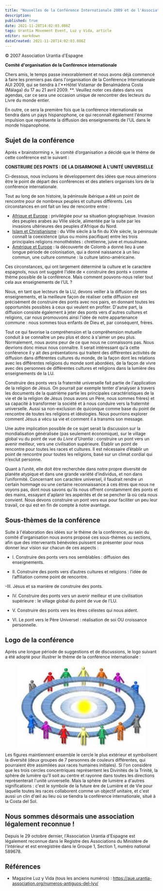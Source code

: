 ```yaml
---
title: "Nouvelles de la Conférence Internationale 2009 et de l'Association Urantia d'Espagne"
description: 
published: true
date: 2021-11-28T14:02:03.086Z
tags: Urantia Movement Event, Luz y Vida, article
editor: markdown
dateCreated: 2021-11-28T14:02:03.086Z
---
```


<p class="v-card v-sheet theme--light gray lighten-3 px-2">© 2007 Association Urantia d'Espagne</p>


**Comité d'organisation de la Conférence internationale**

Chers amis, le temps passe inexorablement et nous avons déjà commencé à faire les premiers pas dans l'organisation de la Conférence Internationale AUI 2009, qui se tiendra à l'**Hôtel Vistamar de Benalmádena Costa (Málaga) du 17 au 21 avril 2009. **. Veuillez noter ces dates dans vos agendas, car ce sera une occasion unique de rencontrer des lecteurs du Livre du monde entier.

En outre, ce sera la première fois que la conférence internationale se tiendra dans un pays hispanophone, ce qui reconnaît également l'énorme impulsion que représente la diffusion des enseignements de l'UL dans le monde hispanophone.

## Sujet de la conférence

Après « brainstorming », le comité d’organisation a décidé que le thème de cette conférence est le suivant :

**CONSTRUIRE DES PONTS : DE LA DISARMONIE À L'UNITÉ UNIVERSELLE**

Ci-dessous, nous incluons le développement des idées que nous aimerions être le point de départ des conférences et des ateliers organisés lors de la conférence internationale.

Tout au long de son histoire, la péninsule ibérique a été un point de rencontre pour de nombreux peuples et cultures différents. Les circonstances en ont fait un lieu de rencontre entre :

- <ins>Afrique et Europe</ins> : privilégiée pour sa situation géographique. Invasion des peuples arabes au VIIIe siècle, alimentée par la suite par les invasions ultérieures des peuples d'Afrique du Nord.
- <ins>Islam et Christianisme</ins> : du VIIIe siècle à la fin du XVe siècle, la péninsule connaît la coexistence (plus ou moins pacifique) entre les trois principales religions monothéistes : chrétienne, juive et musulmane.
- <ins>Amérique et Europe</ins> : la découverte de Colomb a donné lieu à une longue période de colonisation, qui a donné naissance à un lieu commun, une culture commune : la culture latino-américaine.

Ces circonstances, qui ont largement déterminé la culture et le caractère espagnols, nous ont suggéré l'idée de « construire des ponts » comme thème possible de la conférence. Mais comment pouvons-nous relier tout cela aux enseignements de l’UL ?

Nous, en tant que lecteurs de la LU, devons veiller à la diffusion de ses enseignements, et la meilleure façon de réaliser cette diffusion est précisément de construire des ponts avec nos pairs, en donnant toutes les opportunités possibles à ceux qui veulent en profiter. D'autre part, la diffusion consiste également à jeter des ponts vers d'autres cultures et religions, car nous promouvons ainsi l'idée de notre appartenance commune : nous sommes tous enfants de Dieu et, par conséquent, frères.

Tout ce qui favorise la compréhension et la compréhension mutuelle conduit à se connaître un peu plus et donc à s'aimer un peu plus. Normalement, nous avons peur de ce que nous ne connaissons pas. Nous devrions donc mieux nous connaître. Il serait intéressant qu'à cette conférence il y ait des présentations qui traitent des différentes activités de diffusion dans différentes cultures du monde, de la façon dont les relations avec les différentes religions du monde sont abordées, de la façon de vivre avec des personnes de différentes cultures et religions dans la lumière des enseignements de la LU.

Construire des ponts vers la fraternité universelle fait partie de l'application de la religion de Jésus. On pourrait par exemple tenter d'analyser à travers les documents de la quatrième partie les principales caractéristiques de la vie et de la religion de Jésus (nous avons un Père, nous sommes frères) et sa capacité à transformer la société et à nous conduire vers la fraternité universelle. Aussi sa non-exclusion de quiconque comme base du point de rencontre de toutes les religions et idéologies. Nous pourrions explorer comment Jésus a vécu sa vie et comment il a transmis son message.

Une autre implication possible de ce sujet serait la discussion sur la mondialisation généralisée (pas seulement économique), sur le village global vu du point de vue du _Livre d'Urantia_ : construire un pont vers un avenir meilleur, vers une civilisation supérieure. Établir un point de rencontre pour toutes les races et cultures. Il est nécessaire d’établir un point de rencontre pour toutes les religions, basé sur un climat cordial qui n’exclut personne.

Quant à l’unité, elle doit être recherchée dans notre propre diversité de planète atypique et dans une grande variété d’individus, et non dans l’uniformité. Concernant son caractère universel, il faudrait rendre un certain hommage ou une certaine reconnaissance à ces êtres que nous ne voyons pas, dont nous savons qu'ils nous offrent constamment des ponts et des mains, essayant d'aplanir les aspérités et de se pencher là où cela nous convient. Nous devons construire un pont vers eux pour faciliter un peu leur travail, ce qui est en fin de compte à notre avantage.

## Sous-thèmes de la conférence

Suite à l'élaboration des idées sur le thème de la conférence, au sein du comité d'organisation nous avons proposé ces sous-thèmes ou sections, afin que des intervenants bénévoles puissent se présenter pour nous donner leur vision sur chacun de ces aspects :

- I. Construire des ponts vers nos semblables : diffusion des enseignements.

- II. Construire des ponts vers d’autres cultures et religions : l’idée de l’affiliation comme point de rencontre.

-III. Jésus et sa manière de construire des ponts.

- IV. Construire des ponts vers un avenir meilleur et une civilisation supérieure : le village global du point de vue de l'LU.

- V. Construire des ponts vers les êtres célestes qui nous aident.

- VI. Le pont vers le Père Universel : réalisation de soi OU croissance personnelle.

## Logo de la conférence

Après une longue période de suggestions et de discussions, le logo suivant a été adopté pour illustrer le thème de la conférence internationale :

<figure id="Figure_1" class="image urantiapedia">
<img src="/image/article/Luz_y_Vida/LyV11/05.jpg">
</figure>

Les figures maintiennent ensemble le cercle le plus extérieur et symbolisent la diversité (deux groupes de 7 personnes de couleurs différentes, qui pourraient être assimilées aux races humaines initiales). Si l'on considère que les trois cercles concentriques représentent les Divinités de la Trinité, la sphère de lumière qu'Il soit au centre et rayonne dans toutes les directions représenterait l'unité universelle. Mais la sphère de lumière a d'autres significations : c'est le symbole de la future ère de Lumière et de Vie pour laquelle toutes les races collaborent comme un objectif unitaire, et c'est aussi un clin d'œil au lieu où se tiendra la conférence internationale, situé à la Costa del Sol.

## Nous sommes désormais une association légalement reconnue !

Depuis le 29 octobre dernier, l'Association Urantia d'Espagne est légalement reconnue dans le Registre des Associations du Ministère de l'Intérieur et est enregistrée dans le Groupe 1, Section 1, numéro national 589678.

## Références

- Magazine Luz y Vida (tous les anciens numéros) : https://aue.urantia-association.org/numeros-antiguos-del-lyv/

